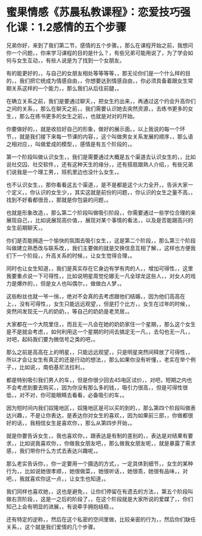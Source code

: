 # 蜜果情感《苏晨私教课程》：恋爱技巧强化课：1.2感情的五个步骤

兄弟你好，来到了我们第二节，感情的五个步骤。，那么在课程开始之前，我想问你一个问题，，你来学习课程的目的是什么？，有些兄弟可能用说了，为了学会如何与女生互动，，有些人说是为了找到一个女朋友。

有的能更好的，，与自己的女朋友相处等等等等，，那无论你们是一个什么样的目的，，我们把它统成为情感自由，，你想要达到情感自由，，你必须具备着跟女生常期关系这样的一个能力，，那么我们从后往前腿，。

在确立关系之前，我们是要通过聊天，，把女生约出来，，再通过这个约会升高你们之间的关系，，那么在聊天之前，，我们需要认识她去突然资源，，去练书更多的女生，，那么在练书更多的女生之前，，也就是对对的开始。

你要做好的，，就是收拾好自己的形象，做好的展示面。，以上我说的每一个环节，，就是我们接下来每一节课的内容，，这个叫做男女关系发展的顺序，，那么语之相对应，，叫做爱成的模型，，感情是有五个阶段的，。

第一个阶段叫做认识女生，，我们是需要通过大概是五个渠道去认识女生的，，比如说社交囚、社交软件，，还有这种天生的缘分，，还有搭扇跟熟人介绍，，有些兄弟们说我是一个理工男，，班机里边也没什么女生，。

也不认识女生，，那你看看这五个渠道，，是不是都是这个火力全开，，告诉大家一个定义，，你认识的女生少，，其实这就是前份的问题，，你认识的女生之量不高，，找到不好看都很丑，，那就是你包装的问题，。

也就是形象改造，，那么第二个阶段叫做吸引阶段，，你需要通过一些学位合理的来展现自己，，比如说展现高价值，，展现对某个事情的看法，，以及是否能跟高兴的女生前期聊天，。

你们是否能拥造一个愉快的氛围去吸引女生，，这是第二个阶段，，那么第三个阶段叫做建立熟悉改与联系改，，我们主要做的就是交换信息互相了解，，这样也方便我们下一个阶段，，升高关系的时候，，让女生觉得合理，。

同时也让女生知道，，我们是真实存在它身边有学有肉的人，，增加可得性，，这里我要重点说一下可得性，，比如说明星周觉伦娜无一凡全球龙这些人，，对女人的戏力是爆炸的，，但是女人也叫偶尔，，做做白人梦，。

这些粉丝也就一爷一俏，，绝对不会真的去考虑跟他们结婚，，因为他们高高在上，，没有可得性，，女生只能远远观望，，但是打个比方，，女生在过年的时候，，突然间发现无一凡的奶奶，，等自己的奶奶是老灵居，。

大家都在一个大院里住，，而且无一凡会在她的奶奶家住一个星期，，那么这个女生是不是就会考虑，，如何利用这一个星期的时间去搞定无一凡，，去勾也无一凡，，对吧，起码我们要为微信号之类的吧，。

那么之前是高高在上的明星，，只能远远观望，，只是明星突然间释放了可得性，，所以才会让女生有真正的还是行动的想法，，那么如果你没有听懂，，老实在举个例子，，比如说，，南伯基尼法拉利，。

都是特别吸引我们男人的车，，但是你很少回去4S电区试价，，对吧，短期之内也不会考虑到要去购买，，因为你没有那么多的钱，，吸引力很高，，但是可得性很低，，对不对，你可能眼睛去看看，必备吸引的车，。

因为短时间内我们奴隆地区，，奴隆地区是可以买的到的，，那么第四个阶段叫做表达兴趣，，不是让你表达，是表达你对女生的喜欢，，因为如果前三部，，你做都很好的话，，我相信女生是喜欢你，，那么从第四步开始，。

就是你要告诉女生，，我也喜欢你，，跟表达是有制的差别的，，表达是对结果有要求，，比如说我喜欢你，，你做我女朋友吧，，那么做我女朋友呢，，就是暴露了需求感，，我们带你什么方式去表达兴趣呢，。

那么老实告诉你，，你一定要用一个摄选的方式，，一定具体到细节，，女生的某种行为，，比如说她很孝顺，，她很做菜，，她很听话，，她很乖，她很有品味，，对吧，，我就喜欢你这一点，，让女生也知道，。

我们同样也喜欢她，，这也是避免，，让你们停留在有遗去的方法，，第五个阶段叫做右货阶段，，这是一之后的阶段了，，在这个阶段就是大家所说的爱媒了，，你们知己上会有明显的进展，，有说牵手拥抱结稳，。

还有特定的逆称，，然后在这个私密的空间里做，比较亲密的行为，，然后你们缺任关系，，这个就是我们爱情的几个步骤。

